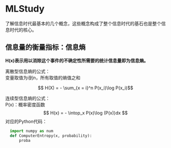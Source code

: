 <script type="text/javascript" src="http://cdn.mathjax.org/mathjax/latest/MathJax.js?config=default"></script>

# MLStudy
了解信息时代最基本的几个概念，这些概念构成了整个信息时代的基石也是整个信息时代的核心。

## 信息量的衡量指标：信息熵  
**H(x)表示用以消除这个事件的不确定性所需要的统计信息量即为信息熵。**

离散型信息熵的公式：  
变量取值为i到n，所有取值的熵值之和  

$$ H(X) = - \sum_{x = i}^n P(x_i)\log P(x_i)$$  

连续型信息熵的公式：  
P(x)：概率密度函数
$$ H(x) = - \intop_x P(x)\log (P(x))dx $$ 
对应的Python代码：
```python
  import numpy as num
  def ComputerEntropy(x, probability):
      proba
```
